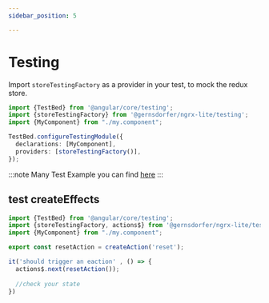 ```yaml
---
sidebar_position: 5

---
```


# Testing

Import `storeTestingFactory` as a provider in your test, to mock the redux store.

```ts title="component.spec.ts"
import {TestBed} from '@angular/core/testing';
import {storeTestingFactory} from '@gernsdorfer/ngrx-lite/testing';
import {MyComponent} from "./my.component";

TestBed.configureTestingModule({
  declarations: [MyComponent],
  providers: [storeTestingFactory()],
});
```

:::note Many Test Example you can
find [here](https://stackblitz.com/github/gernsdorfer/ngrx-lite/tree/master/apps/stackblitz-unit-test)
:::

## test createEffects

```ts title="component.spec.ts"
import {TestBed} from '@angular/core/testing';
import {storeTestingFactory, actions$} from '@gernsdorfer/ngrx-lite/testing';
import {MyComponent} from "./my.component";

export const resetAction = createAction('reset');

it('should trigger an eaction' , () => {
  actions$.next(resetAction());
  
  //check your state
})
```
